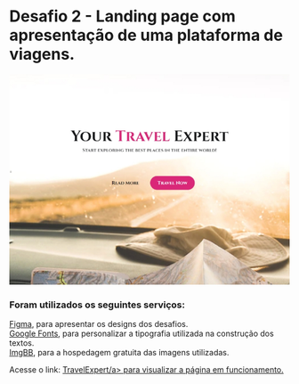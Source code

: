 <h1>Desafio 2 - Landing page com apresentação de uma plataforma de viagens.</h1>

<img src="preview.jpg">

<h3>Foram utilizados os seguintes serviços:</h3>

<p><a href="https://www.figma.com/community/file/1216014509044898198/Horror-Game-LP">Figma</a>, para apresentar os  designs dos desafios.
<br>
<a href="https://fonts.google.com/">Google Fonts</a>, para personalizar a tipografia utilizada na construção dos textos.
<br>
<a href="https://fonts.google.com/">ImgBB</a>, para a hospedagem  gratuita das imagens utilizadas.

<p>Acesse o link: <a href="https://c4pistrano.github.io/Jornada-do-zero-a-primeira-vaga/TravelExpert/">TravelExpert/a> para visualizar a página em funcionamento.</p>

